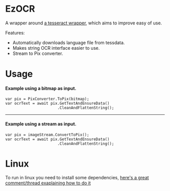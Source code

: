 # EzOCR
A wrapper around [a tesseract wrapper](https://github.com/charlesw/tesseract), which aims to improve easy of use.

Features:

* Automatically downloads language file from tessdata.
* Makes string OCR interface easier to use.
* Stream to Pix converter.

# Usage

#### Example using a bitmap as input.

```
var pix = PixConverter.ToPix(bitmap);
var ocrText = await pix.GetTextAndEnsureData()
                       .CleanAndFlattenString();
```

---

#### Example using a stream as input.

```
var pix = imageStream.ConvertToPix();
var ocrText = await pix.GetTextAndEnsureData()
                       .CleanAndFlattenString();
```

# Linux

To run in linux you need to install some dependencies, [here's a great comment/thread exaplaining how to do it](https://github.com/charlesw/tesseract/issues/503#issuecomment-1863208371)

